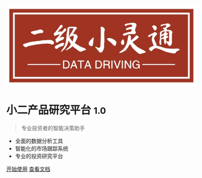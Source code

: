 ![logo](assets/images/logo.png)

# 小二产品研究平台 <small>1.0</small>

> 专业投资者的智能决策助手

- 全面的数据分析工具
- 智能化的市场跟踪系统
- 专业的投资研究平台

[开始使用](README.md)
[查看文档](#main)
